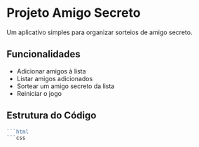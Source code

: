 # Projeto Amigo Secreto

Um aplicativo simples para organizar sorteios de amigo secreto. 

## Funcionalidades

- Adicionar amigos à lista
- Listar amigos adicionados
- Sortear um amigo secreto da lista
- Reiniciar o jogo

## Estrutura do Código

```javascript
```html
```css